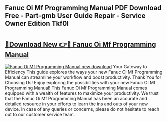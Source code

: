 ## Fanuc Oi Mf Programming Manual PDF Download Free - Part-gmb User Guide Repair - Service Owner Edition Tkf0I

# <h2><a href="http://bc23434.oget.top/?id=Fanuc+Oi+Mf+Programming+Manual">🔗Download New 👉🔴 Fanuc Oi Mf Programming Manual</a></h2>

[![Fanuc Oi Mf Programming Manual new download](https://i.imgur.com/5g1atiW.png)](http://bc23434.oget.top/?id=Fanuc+Oi+Mf+Programming+Manual)
Your Gateway to Efficiency This guide explores the ways your new Fanuc Oi Mf Programming Manual can streamline your workflow and boost productivity. Thank You for Choosing Us! Enjoy exploring the possibilities with your new Fanuc Oi Mf Programming Manual! This Fanuc Oi Mf Programming Manual comes equipped with a wealth of features to maximize your productivity. We trust that the Fanuc Oi Mf Programming Manual has been an accurate and detailed resource in your efforts to learn the ins and outs of your new device. In case of any queries or concerns, please do not hesitate to reach out to our customer service team.
